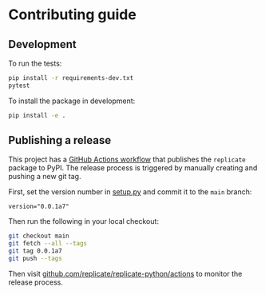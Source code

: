# Contributing guide

## Development

To run the tests:

```sh
pip install -r requirements-dev.txt
pytest
```

To install the package in development:

```sh
pip install -e .
```

## Publishing a release

This project has a [GitHub Actions workflow](https://github.com/replicate/replicate-python/blob/ab4439ee02d1f157cd3b904f5e0232b69bbae707/.github/workflows/ci.yaml#L37-L63) that publishes the `replicate` package to PyPI. The release process is triggered by manually creating and pushing a new git tag.

First, set the version number in [setup.py](setup.py) and commit it to the `main` branch:

```
version="0.0.1a7"
```

Then run the following in your local checkout:

```sh
git checkout main
git fetch --all --tags
git tag 0.0.1a7 
git push --tags
```

Then visit [github.com/replicate/replicate-python/actions](https://github.com/replicate/replicate-python/actions) to monitor the release process.